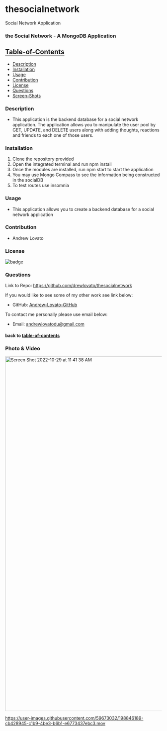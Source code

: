 # thesocialnetwork

Social Network Application

### the Social Network - A MongoDB Application

## [Table-of-Contents](#table-of-contents)

- [Description](#description)
- [Installation](#installation)
- [Usage](#usage)
- [Contribution](#contribution)
- [License](#license)
- [Questions](#questions)
- [Screen-Shots](#screen-shots)

### Description

- This application is the backend database for a social network application. The application allows you to manipulate the user pool by GET, UPDATE, and DELETE users along with adding thoughts, reactions and friends to each one of those users.

### Installation

1. Clone the repository provided
2. Open the integrated terminal and run npm install
3. Once the modules are installed, run npm start to start the application
4. You may use Mongo Compass to see the information being constructed in the socialDB
5. To test routes use insomnia

### Usage

- This application allows you to create a backend database for a social network application

### Contribution

- Andrew Lovato

### License

![badge](https://img.shields.io/badge/license-MIT-blue)

### Questions

Link to Repo: https://github.com/drewlovato/thesocialnetwork

If you would like to see some of my other work see link below:

- GitHub: [Andrew-Lovato-GitHub](https://github.com/drewlovato)

To contact me personally please use email below:

- Email: andrewlovatodu@gmail.com

#### back to [table-of-contents](#table-of-contents)

### Photo & Video

<img width="1140" alt="Screen Shot 2022-10-29 at 11 41 38 AM" src="https://user-images.githubusercontent.com/59673032/198845957-20bbea33-79cf-44ac-9f1c-a696ee8848ce.png">

https://user-images.githubusercontent.com/59673032/198846189-cb428945-c1b9-4be3-b6b1-e6773437ebc3.mov



